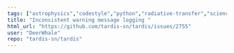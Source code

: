 ```yaml
---
tags: ["astrophysics","codestyle","python","radiative-transfer","science","supernova"]
title: "Inconsistent warning message logging "
html_url: "https://github.com/tardis-sn/tardis/issues/2755"
user: "DeerWhale"
repo: "tardis-sn/tardis"
---
```


